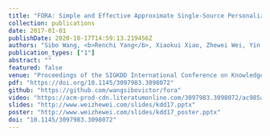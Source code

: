 ```yaml
---
title: "FORA: Simple and Effective Approximate Single-Source Personalized PageRank"
collection: publications
date: 2017-01-01
publishDate: 2020-10-17T14:59:13.219456Z
authors: "Sibo Wang, <b>Renchi Yang</b>, Xiaokui Xiao, Zhewei Wei, Yin Yang"
publication_types: ["1"]
abstract: ""
featured: false
venue: "Proceedings of the SIGKDD International Conference on Knowledge Discovery and Data Mining (KDD)"
pdf: "https://doi.org/10.1145/3097983.3098072"
github: "https://github.com/wangsibovictor/fora"
video: "https://acm-prod-cdn.literatumonline.com/3097983.3098072/ac985ab1-0756-484c-bfd4-fc981846eadf/wang_personalized_pagerank.mp4?b92b4ad1b4f274c70877518315abb28be831d54738a81f1de54388f7ee07eee4d7a75b05c85218b49be764da38239ba533e39f55a789be843164d0828b4a945c27149b947977f10b437d09d1b49ccded6f0e0422ede733231d3e05e04732d3cd5e9ac14f78"
slides: "http://www.weizhewei.com/slides/kdd17.pptx"
poster: "http://www.weizhewei.com/slides/kdd17_poster.pptx"
doi: "10.1145/3097983.3098072"
---
```

